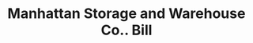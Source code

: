 ---
doi: 10.7916/D8GQ88V5
date_other: '1900'
date_other_textual: 1900-1909
form: printed ephemera
genre:
- Invoices
name:
- Manhattan Storage and Warehouse Co.
object_in_context_url: https://biggert.cul.columbia.edu/items/view/ave_biggert_01063
subject_hierarchical_geographic:
- New York, New York, United States
subject_name:
- Manhattan Storage and Warehouse Co.
title: Manhattan Storage and Warehouse Co.. Bill
sort_title: Manhattan Storage and Warehouse Co.. Bill
call_number: ave_biggert_01063
coordinates:
- 40.71277777777778,-74.00583333333333
pid: ave_biggert_01063
identifiers: ave_biggert_01063
thumbnail: https://derivativo-1.library.columbia.edu/iiif/2/ldpd:344385/full/!256,256/0/native.jpg
permalink: /biggert/ave_biggert_01063/
layout: iiif-image-page
---